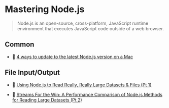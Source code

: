 # Mastering Node.js

> Node.js is an open-source, cross-platform, JavaScript runtime environment that executes JavaScript code outside of a web browser.

## Common

- 📖 [4 ways to update to the latest Node.js version on a Mac](https://bytearcher.com/articles/ways-to-get-the-latest-node.js-version-on-a-mac/)

## File Input/Output

- 📖 [Using Node.js to Read Really, Really Large Datasets & Files (Pt 1)](https://itnext.io/using-node-js-to-read-really-really-large-files-pt-1-d2057fe76b33)

- 📖 [Streams For the Win: A Performance Comparison of Node.js Methods for Reading Large Datasets (Pt 2)](https://itnext.io/streams-for-the-win-a-performance-comparison-of-nodejs-methods-for-reading-large-datasets-pt-2-bcfa732fa40e)
